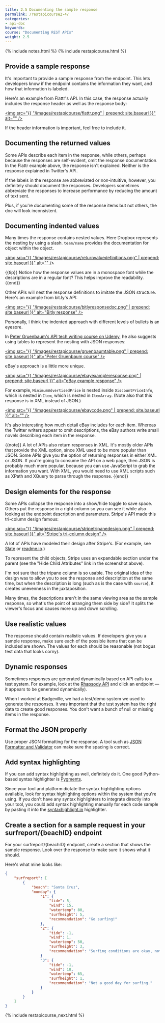 ```yaml
---
title: 2.5 Documenting the sample response
permalink: /restapicourse2-4/
categories:
- api-doc
keywords: 
course: "Documenting REST APIs"
weight: 2.5
---
```

{% include notes.html %}
{% include restapicourse.html %}

## Provide a sample response

It's important to provide a sample response from the endpoint. This lets developers know if the endpoint contains the information they want, and how that information is labeled. 

Here's an example from Flattr's API. In this case, the response actually includes the response header as well as the response body:

<a href="http://developers.flattr.net/api/resources/activities/"><img src="{{ "/images/restapicourse/flattr.png" | prepend: site.baseurl }}" alt="" /></a>

If the header information is important, feel free to include it.

## Documenting the returned values

Some APIs describe each item in the response, while others, perhaps because the responses are self-evident, omit the response documentation. In the Flattr example above, the response isn't explained. Neither is the response explained in Twitter's API.

If the labels in the response are abbreviated or non-intuitive, however, you definitely should document the responses. Developers sometimes abbreviate the responses to increase performance by reducing the amount of text sent.

Plus, if you're documenting some of the response items but not others, the doc will look inconsistent.

## Documenting indented values

Many times the response contains nested values. Here Dropbox represents the nesting by using a slash. `team/name` provides the documentation for object within the object. 

<a href="https://www.dropbox.com/developers/core/docs#disable-token"><img src="{{ "/images/restapicourse/returnvaluedefinitions.png" | prepend: site.baseurl }}" alt="" /></a>

{{tip}} Notice how the response values are in a monospace font while the descriptions are in a regular font? This helps improve the readability. {{end}}


Other APIs will nest the response definitions to imitate the JSON structure. Here's an example from bit.ly's API:

<a href="http://dev.bitly.com/user_info.html"><img src="{{ "/images/restapicourse/bitlyresponsedoc.png" | prepend: site.baseurl }}" alt="Bitly response" /></a>

Personally, I think the indented approach with different levels of bullets is an eyesore.

In [Peter Gruenbaum's API tech writing course on Udemy](https://www.udemy.com/api-documentation-1-json-and-xml/), he also suggests using tables to represent the nesting with JSON responses:

<a href="http://idratherbewriting.com/2015/05/22/api-technical-writing-course-on-udemy/"><img src="{{ "/images/restapicourse/gruenbaumtable.png" | prepend: site.baseurl }}" alt="Peter Gruenbaum course" /></a>

eBay's approach is a little more unique. 

<a href="http://developer.ebay.com/Devzone/shopping/docs/CallRef/FindPopularItems.html"><img src="{{ "/images/restapicourse/ebayexampleresponse.png" | prepend: site.baseurl }}" alt="eBay example response" /></a>

For example, `MinimumAdvertisedPrice` is nested inside `DiscountPriceInfo`, which is nested in `Item`, which is nested in `ItemArray`. (Note also that this response is in XML instead of JSON.)

<a href="http://developer.ebay.com/Devzone/shopping/docs/CallRef/FindPopularItems.html"><img src="{{ "/images/restapicourse/ebaycode.png" | prepend: site.baseurl }}" alt="" /></a>

It's also interesting how much detail eBay includes for each item. Whereas the Twitter writers appear to omit descriptions, the eBay authors write small novels describing each item in the response.

{{note}} A lot of APIs also return responses in XML. It's mostly older APIs that provide the XML option, since XML used to be more popular than JSON. Some APIs give you the option of returning responses in either XML or JSON. If you're going to consume the API on a web page, then JSON is probably much more popular, because you can use JavaScript to grab the information you want. With XML, you would need to use XML scripts such as XPath and XQuery to parse through the response. {{end}}

## Design elements for the response

Some APIs collapse the response into a show/hide toggle to save space. Others put the response in a right column so you can see it while also looking at the endpoint description and parameters. Stripe's API made this tri-column design famous:

<a href="https://stripe.com/docs/api#charge_object"><img src="{{ "/images/restapicourse/stripetripanedesign.png" | prepend: site.baseurl }}" alt="Stripe's tri-column design" /></a>

A lot of APIs have modeled their design after Stripe's. (For example, see <a href="https://github.com/tripit/slate">Slate</a> or <a href="http://readme.io">readme.io</a>.)

To represent the child objects, Stripe uses an expandable section under the parent (see the "Hide Child Attributes" link in the screenshot above). 

I'm not sure that the tripane column is so usable. The original idea of the design was to allow you to see the response and description at the same time, but when the description is long (such as is the case with `source`), it creates unevenness in the juxtaposition. 

Many times, the descriptions aren't in the same viewing area as the sample response, so what's the point of arranging them side by side? It splits the viewer's focus and causes more up and down scrolling.

## Use realistic values

The response should contain realistic values. If developers give you a sample response, make sure each of the possible items that can be included are shown. The values for each should be reasonable (not bogus test data that looks corny).

## Dynamic responses

Sometimes responses are generated dynamically based on API calls to a test system. For example, look at the [Rhapsody API](https://developer.rhapsody.com/api) and click an endpoint &mdash; it appears to be generated dynamically). 

When I worked at Badgeville, we had a test/demo system we used to generate the responses. It was important that the test system has the right data to create good responses. You don't want a bunch of null or missing items in the response. 

## Format the JSON properly 

Use proper JSON formatting for the response. A tool such as [JSON Formatter and Validator](http://jsonformatter.curiousconcept.com/) can make sure the spacing is correct. 

## Add syntax highlighting
If you can add syntax highlighting as well, definitely do it. One good Python-based syntax highlighter is [Pygments](http://pygments.org/). 

Since your tool and platform dictate the syntax highlighting options available, look for syntax highlighting options within the system that you're using. If you don't have any syntax highlighters to integrate directly into your tool, you could add syntax highlighting manually for each code sample by pasting it into the [syntaxhighlight.in](http://syntaxhighlight.in/) highlighter.

## Create a section for a sample request in your surfreport/{beachID} endpoint

For your surfreport/{beachID} endpoint, create a section that shows the sample response. Look over the response to make sure it shows what it should.

Here's what mine looks like: 
```json
{
    "surfreport": [
        {
            "beach": "Santa Cruz",
            "monday": {
                "1": {
                    "tide": 5,
                    "wind": 15,
                    "watertemp": 80,
                    "surfheight": 5,
                    "recommendation": "Go surfing!"
                },
                "2": {
                    "tide": -1,
                    "wind": 1,
                    "watertemp": 50,
                    "surfheight": 3,
                    "recommendation": "Surfing conditions are okay, not great"
                }
                "3": {
                    "tide": -1,
                    "wind": 10,
                    "watertemp": 65,
                    "surfheight": 1,
                    "recommendation": "Not a good day for surfing."
                }
            }
        }
    ]
}
```


{% include restapicourse_next.html %}
